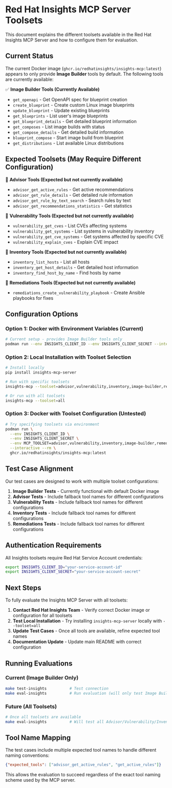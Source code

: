 # Red Hat Insights MCP Server Toolsets

This document explains the different toolsets available in the Red Hat Insights MCP Server and how to configure them for evaluation.

## Current Status

The current Docker image (`ghcr.io/redhatinsights/insights-mcp:latest`) appears to only provide **Image Builder** tools by default. The following tools are currently available:

✅ **Image Builder Tools (Currently Available)**
- `get_openapi` - Get OpenAPI spec for blueprint creation
- `create_blueprint` - Create custom Linux image blueprints
- `update_blueprint` - Update existing blueprints  
- `get_blueprints` - List user's image blueprints
- `get_blueprint_details` - Get detailed blueprint information
- `get_composes` - List image builds with status
- `get_compose_details` - Get detailed build information
- `blueprint_compose` - Start image build from blueprint
- `get_distributions` - List available Linux distributions

## Expected Toolsets (May Require Different Configuration)

🔄 **Advisor Tools (Expected but not currently available)**
- `advisor_get_active_rules` - Get active recommendations
- `advisor_get_rule_details` - Get detailed rule information
- `advisor_get_rule_by_text_search` - Search rules by text
- `advisor_get_recommendations_statistics` - Get statistics

🔄 **Vulnerability Tools (Expected but not currently available)**
- `vulnerability_get_cves` - List CVEs affecting systems
- `vulnerability_get_systems` - List systems in vulnerability inventory
- `vulnerability_get_cve_systems` - Get systems affected by specific CVE
- `vulnerability_explain_cves` - Explain CVE impact

🔄 **Inventory Tools (Expected but not currently available)**
- `inventory_list_hosts` - List all hosts
- `inventory_get_host_details` - Get detailed host information
- `inventory_find_host_by_name` - Find hosts by name

🔄 **Remediations Tools (Expected but not currently available)**
- `remediations_create_vulnerability_playbook` - Create Ansible playbooks for fixes

## Configuration Options

### Option 1: Docker with Environment Variables (Current)

```bash
# Current setup - provides Image Builder tools only
podman run --env INSIGHTS_CLIENT_ID --env INSIGHTS_CLIENT_SECRET --interactive --rm ghcr.io/redhatinsights/insights-mcp:latest
```

### Option 2: Local Installation with Toolset Selection

```bash
# Install locally
pip install insights-mcp-server

# Run with specific toolsets
insights-mcp --toolset=advisor,vulnerability,inventory,image-builder,remediations

# Or run with all toolsets
insights-mcp --toolset=all
```

### Option 3: Docker with Toolset Configuration (Untested)

```bash
# Try specifying toolsets via environment
podman run \
  --env INSIGHTS_CLIENT_ID \
  --env INSIGHTS_CLIENT_SECRET \
  --env MCP_TOOLSET=advisor,vulnerability,inventory,image-builder,remediations \
  --interactive --rm \
  ghcr.io/redhatinsights/insights-mcp:latest
```

## Test Case Alignment

Our test cases are designed to work with multiple toolset configurations:

1. **Image Builder Tests** - Currently functional with default Docker image
2. **Advisor Tests** - Include fallback tool names for different configurations  
3. **Vulnerability Tests** - Include fallback tool names for different configurations
4. **Inventory Tests** - Include fallback tool names for different configurations
5. **Remediations Tests** - Include fallback tool names for different configurations

## Authentication Requirements

All Insights toolsets require Red Hat Service Account credentials:

```bash
export INSIGHTS_CLIENT_ID="your-service-account-id"
export INSIGHTS_CLIENT_SECRET="your-service-account-secret"
```

## Next Steps

To fully evaluate the Insights MCP Server with all toolsets:

1. **Contact Red Hat Insights Team** - Verify correct Docker image or configuration for all toolsets
2. **Test Local Installation** - Try installing `insights-mcp-server` locally with `--toolset=all`
3. **Update Test Cases** - Once all tools are available, refine expected tool names
4. **Documentation Update** - Update main README with correct configuration

## Running Evaluations

### Current (Image Builder Only)
```bash
make test-insights          # Test connection
make eval-insights          # Run evaluation (will only test Image Builder prompts effectively)
```

### Future (All Toolsets)
```bash
# Once all toolsets are available
make eval-insights          # Will test all Advisor/Vulnerability/Inventory/Remediations prompts
```

## Tool Name Mapping

The test cases include multiple expected tool names to handle different naming conventions:

```json
{"expected_tools": ["advisor_get_active_rules", "get_active_rules"]}
```

This allows the evaluation to succeed regardless of the exact tool naming scheme used by the MCP server.
